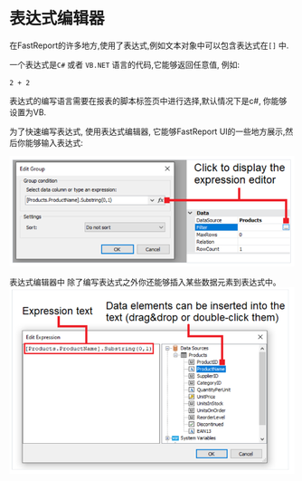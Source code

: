 # 表达式编辑器

在FastReport的许多地方,使用了表达式,例如文本对象中可以包含表达式在`[]` 中.

一个表达式是`C#` 或者 `VB.NET` 语言的代码,它能够返回任意值, 例如:
```text
2 + 2
```

表达式的编写语言需要在报表的脚本标签页中进行选择,默认情况下是c#, 你能够设置为VB.

为了快速编写表达式, 使用表达式编辑器, 它能够FastReport UI的一些地方展示,然后你能够输入表达式:

![img.png](img.png)

表达式编辑器中 除了编写表达式之外你还能够插入某些数据元素到表达式中。
![img_1.png](img_1.png)

